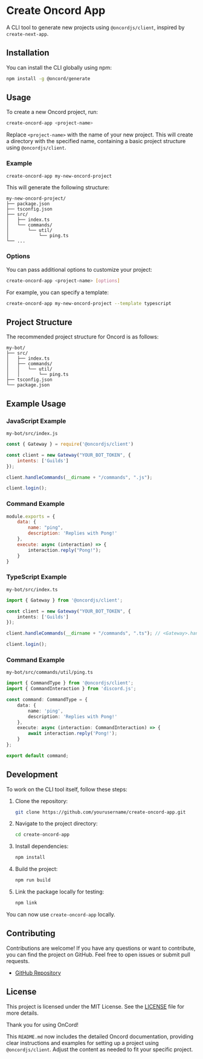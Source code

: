# Create Oncord App

A CLI tool to generate new projects using `@oncordjs/client`, inspired by `create-next-app`.

## Installation

You can install the CLI globally using npm:

```bash
npm install -g @oncord/generate
```

## Usage

To create a new Oncord project, run:

```bash
create-oncord-app <project-name>
```

Replace `<project-name>` with the name of your new project. This will create a directory with the specified name, containing a basic project structure using `@oncordjs/client`.

### Example

```bash
create-oncord-app my-new-oncord-project
```

This will generate the following structure:

```
my-new-oncord-project/
├── package.json
├── tsconfig.json
├── src/
│   ├── index.ts
│   └── commands/
│       └── util/
│           └── ping.ts
└── ...
```

### Options

You can pass additional options to customize your project:

```bash
create-oncord-app <project-name> [options]
```

For example, you can specify a template:

```bash
create-oncord-app my-new-oncord-project --template typescript
```

## Project Structure

The recommended project structure for Oncord is as follows:

```
my-bot/
├── src/
│   ├── index.ts
│   ├── commands/
│   │   └── util/
│   │       └── ping.ts
├── tsconfig.json
└── package.json
```

## Example Usage

### JavaScript Example

`my-bot/src/index.js`

```javascript
const { Gateway } = require('@oncordjs/client')

const client = new Gateway("YOUR_BOT_TOKEN", {
    intents: ['Guilds']
});

client.handleCommands(__dirname + "/commands", ".js");

client.login();
```

### Command Example

```javascript
module.exports = {
    data: {
        name: "ping",
        description: 'Replies with Pong!'
    },
    execute: async (interaction) => {
        interaction.reply("Pong!");
    }
}
```

### TypeScript Example

`my-bot/src/index.ts`

```typescript
import { Gateway } from '@oncordjs/client';

const client = new Gateway("YOUR_BOT_TOKEN", {
    intents: ['Guilds']
});

client.handleCommands(__dirname + "/commands", ".ts"); // <Gateway>.handleCommands(folderPath, fileExtension);

client.login();
```

### Command Example

`my-bot/src/commands/util/ping.ts`

```typescript
import { CommandType } from '@oncordjs/client';
import { CommandInteraction } from 'discord.js';

const command: CommandType = {
    data: {
        name: 'ping',
        description: 'Replies with Pong!'
    },
    execute: async (interaction: CommandInteraction) => {
        await interaction.reply('Pong!');
    }
};

export default command;
```

## Development

To work on the CLI tool itself, follow these steps:

1. Clone the repository:
    ```bash
    git clone https://github.com/yourusername/create-oncord-app.git
    ```
2. Navigate to the project directory:
    ```bash
    cd create-oncord-app
    ```
3. Install dependencies:
    ```bash
    npm install
    ```
4. Build the project:
    ```bash
    npm run build
    ```
5. Link the package locally for testing:
    ```bash
    npm link
    ```

You can now use `create-oncord-app` locally.

## Contributing

Contributions are welcome! If you have any questions or want to contribute, you can find the project on GitHub. Feel free to open issues or submit pull requests.

- [GitHub Repository](https://github.com/igorwastaken/oncord)

## License

This project is licensed under the MIT License. See the [LICENSE](LICENSE) file for more details.

Thank you for using OnCord!

This `README.md` now includes the detailed Oncord documentation, providing clear instructions and examples for setting up a project using `@oncordjs/client`. Adjust the content as needed to fit your specific project.